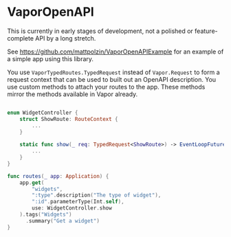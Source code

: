 # VaporOpenAPI

This is currently in early stages of development, not a polished or feature-complete API by a long stretch.

See https://github.com/mattpolzin/VaporOpenAPIExample for an example of a simple app using this library.

You use `VaporTypedRoutes.TypedRequest` instead of `Vapor.Request` to form a request context that can be used to built out an OpenAPI description. You use custom methods to attach your routes to the app. These methods mirror the methods available in Vapor already.

```swift

enum WidgetController {
    struct ShowRoute: RouteContext {
        ...
    }
    
    static func show(_ req: TypedRequest<ShowRoute>) -> EventLoopFuture<Response> {
        ...
    }
}

func routes(_ app: Application) {
    app.get(
        "widgets",
        ":type".description("The type of widget"),
        ":id".parameterType(Int.self),
        use: WidgetController.show 
    ).tags("Widgets")
      .summary("Get a widget")
}
```
